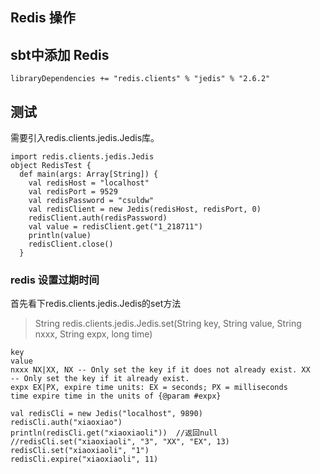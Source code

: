 ## Redis 操作

## sbt中添加 Redis

```
libraryDependencies += "redis.clients" % "jedis" % "2.6.2"
```

## 测试

需要引入redis.clients.jedis.Jedis库。

```
import redis.clients.jedis.Jedis
object RedisTest {
  def main(args: Array[String]) {
    val redisHost = "localhost"
    val redisPort = 9529
    val redisPassword = "csuldw"
    val redisClient = new Jedis(redisHost, redisPort, 0)
    redisClient.auth(redisPassword)
    val value = redisClient.get("1_218711")
    println(value)
    redisClient.close()
  }
```




### redis 设置过期时间

首先看下redis.clients.jedis.Jedis的set方法


> String redis.clients.jedis.Jedis.set(String key, String value, String nxxx, String expx, long time)

```
key 
value 
nxxx NX|XX, NX -- Only set the key if it does not already exist. XX 
-- Only set the key if it already exist.
expx EX|PX, expire time units: EX = seconds; PX = milliseconds
time expire time in the units of {@param #expx}
```

```
val redisCli = new Jedis("localhost", 9890)
redisCli.auth("xiaoxiao")
println(redisCli.get("xiaoxiaoli"))  //返回null
//redisCli.set("xiaoxiaoli", "3", "XX", "EX", 13)
redisCli.set("xiaoxiaoli", "1")
redisCli.expire("xiaoxiaoli", 11)
```